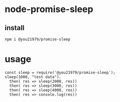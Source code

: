 # node-promise-sleep

## install

```
npm i @you21979/promise-sleep
```

# usage

```
const sleep = require('@you21979/promise-sleep');
sleep(1000, "test data").
  then( res => sleep(2000, res))
  then( res => sleep(3000, res))
  then( res => sleep(4000, res))
  then( res => console.log(res))
```


